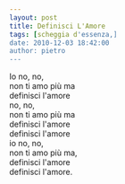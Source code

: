 ```yaml
---
layout: post
title: Definisci L'Amore
tags: [scheggia d'essenza,]
date: 2010-12-03 18:42:00
author: pietro
---
```

Io no, no,<br/>non ti amo più ma<br/>definisci l'amore<br/>no, no,<br/>non ti amo più ma<br/>definisci l'amore<br/>definisci l'amore<br/>io no, no,<br/>non ti amo più ma,<br/>definisci l'amore<br/>definisci l'amore.<br/>
